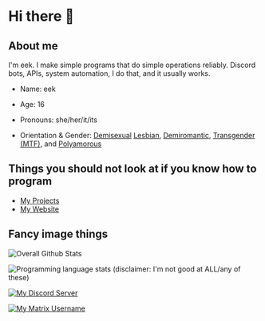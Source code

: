 <!--

|\  \|\  \|\   __  \|\  \     |\   ___ \        |\  \|\  \|\   __  \|\  \      
\ \  \\\  \ \  \|\  \ \  \    \ \  \_|\ \       \ \  \\\  \ \  \|\  \ \  \     
 \ \   __  \ \  \\\  \ \  \    \ \  \ \\ \       \ \  \\\  \ \   ____\ \  \    
  \ \  \ \  \ \  \\\  \ \  \____\ \  \_\\ \       \ \  \\\  \ \  \___|\ \__\   
   \ \__\ \__\ \_______\ \_______\ \_______\       \ \_______\ \__\    \|__|   
    \|__|\|__|\|_______|\|_______|\|_______|        \|_______|\|__|        ___ 
                                                                          |\__\
                                                                          \|__|
--> 
<!-- If someone told you to copy/paste something here you have an 11/10 chance you're being scammed. -->
<!-- Pasting anything in here could give attackers access to your Github account. ->
<!-- Unless you understand exactly what you are doing, close this window and stay safe. -->
<!-- Just kidding (although the warning is true), paste whatever you want, its your browser) -->

# Hi there 👋

## About me
I'm eek.
I make simple programs that do simple operations reliably. Discord bots, APIs, system automation, I do that, and it usually works.

* Name: eek

* Age: 16

* Pronouns: she/her/it/its

* Orientation & Gender: [Demisexual](https://www.lgbtqia.wiki/wiki/Demisexual) [Lesbian](https://www.lgbtqia.wiki/wiki/Lesbian), [Demiromantic](https://www.lgbtqia.wiki/wiki/Demiromantic), [Transgender (MTF)](https://www.lgbtqia.wiki/wiki/Transgender), and [Polyamorous](https://www.lgbtqia.wiki/wiki/Polyamorous)

## Things you should not look at if you know how to program
* [My Projects](https://github.com/EEKIM10?tab=repositories)
* [My Website](https://nexy7574.cyou/)

## Fancy image things

![Overall Github Stats](https://github-readme-stats.vercel.app/api?username=EEKIM10&show_icons=true&theme=dracula)

![Programming language stats (disclaimer: I'm not good at ALL/any of these)](https://github-readme-stats.vercel.app/api/top-langs?username=EEKIM10&show_icons=true&theme=dracula&hide_border=true&border_radius=12&hide=CSS,HTML&langs_count=5)

[![My Discord Server](https://img.shields.io/badge/dynamic/json?color=%237289DA&label=Discord&query=presence_count&suffix=%20Online&url=https%3A%2F%2Fdiscord.com%2Fapi%2Fguilds%2F706271127542038608%2Fwidget.json&style=for-the-badge&logo=discord)](https://discord.gg/TveBeG7)

[![My Matrix Username](https://img.shields.io/badge/Matrix-%40eek4015%3Amatrix.org-%230dbd8b?style=for-the-badge&logo=matrix)](https://matrix.to/#/@eek4015:matrix.org)
